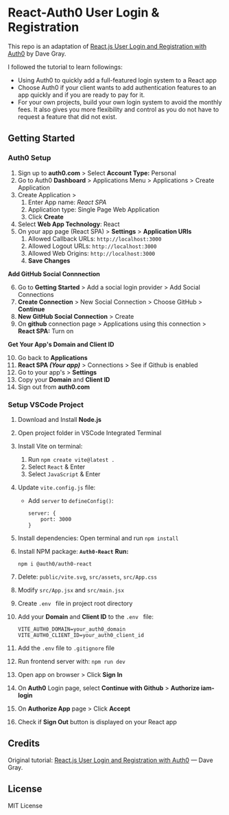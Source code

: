# React-Auth0 User Login & Registration
This repo is an adaptation of [React.js User Login and Registration with Auth0](https://www.youtube.com/watch?v=pAzqscDx580&list=PL0Zuz27SZ-6PRCpm9clX0WiBEMB70FWwd&index=9&pp=iAQB0gcJCfwJAYcqIYzv) by Dave Gray. 

I followed the tutorial to learn followings:
- Using Auth0 to quickly add a full-featured login system to a React app
- Choose Auth0 if your client wants to add authentication features to an app quickly and if you are ready to pay for it.
- For your own projects, build your own login system to avoid the monthly fees. It also gives you more flexibility and control as you do not have to request a feature that did not exist.


## Getting Started

### Auth0 Setup

1. Sign up to **auth0.com** > Select **Account Type:** Personal
2. Go to Auth0 **Dashboard** > Applications Menu > Applications > Create Application
3. Create Application > 
    1. Enter App name: *React SPA*
    2. Application type: Single Page Web Application
    3. Click **Create**
4. Select **Web App Technology**: React
5. On your app page (React SPA) > **Settings** > **Application URIs**
    1. Allowed Callback URLs: `http://localhost:3000`
    2. Allowed Logout URLs: `http://localhost:3000`
    3. Allowed Web Origins: `http://localhost:3000`
    4. **Save Changes**

**Add GitHub Social Connnection**

6. Go to **Getting Started** > Add a social login provider > Add Social Connections
7. **Create Connection** > New Social Connection > Choose GitHub > **Continue**
8. **New GitHub Social Connection** > Create
9. On **github** connection page > Applications using this connection > **React SPA:** Turn on 

**Get Your App's Domain and Client ID**

10. Go back to **Applications**
12. **React SPA *(Your app)*** > Connections > See if Github is enabled
13. Go to your app's > **Settings**
14. Copy your **Domain** and **Client ID**
15. Sign out from **auth0.com** 


### Setup VSCode Project

1. Download and Install **Node.js**
2. Open project folder in VSCode Integrated Terminal

3. Install Vite on terminal:
    1. Run `npm create vite@latest .`
    2. Select `React` & Enter
    3. Select `JavaScript` & Enter

4. Update `vite.config.js` file:
    - Add `server` to `defineConfig()`:
        ```
        server: { 
            port: 3000
        }
        ```
        
5. Install dependencies: Open terminal and run `npm install`

6. Install NPM package: **`Auth0-React`** 
    **Run:** 
    ```
    npm i @auth0/auth0-react
    ```

7. Delete: `public/vite.svg`, `src/assets`, `src/App.css`
8. Modify `src/App.jsx` and `src/main.jsx`
9. Create `.env ` file in project root directory

10. Add your **Domain** and **Client ID** to the `.env ` file:
    ```
    VITE_AUTH0_DOMAIN=your_auth0_domain
    VITE_AUTH0_CLIENT_ID=your_auth0_client_id
    ```
11. Add the `.env` file to `.gitignore` file
12. Run frontend server with: `npm run dev`
13. Open app on browser > Click **Sign In**
14. On **Auth0** Login page, select **Continue with Github** > **Authorize iam-login**
15. On **Authorize App** page > Click **Accept**
16. Check if **Sign Out** button is displayed on your React app


## Credits
Original tutorial: [React.js User Login and Registration with Auth0](https://www.youtube.com/watch?v=pAzqscDx580&list=PL0Zuz27SZ-6PRCpm9clX0WiBEMB70FWwd&index=9&pp=iAQB0gcJCfwJAYcqIYzv) — Dave Gray.

## License
MIT License